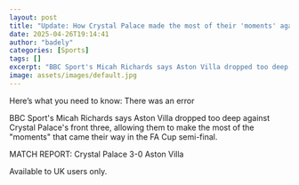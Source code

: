 ```yaml
---
layout: post
title: "Update: How Crystal Palace made the most of their 'moments' against Aston Villa"
date: 2025-04-26T19:14:41
author: "badely"
categories: [Sports]
tags: []
excerpt: "BBC Sport's Micah Richards says Aston Villa dropped too deep against Crystal Palace's front three, allowing them to make the most of the 'moments' tha"
image: assets/images/default.jpg
---
```


Here’s what you need to know: There was an error

BBC Sport's Micah Richards says Aston Villa dropped too deep against Crystal Palace's front three, allowing them to make the most of the "moments" that came their way in the FA Cup semi-final.

MATCH REPORT: Crystal Palace 3-0 Aston Villa

Available to UK users only.

